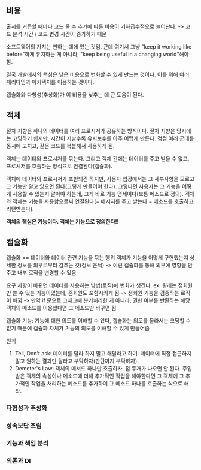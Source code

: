 ## 비용
출시를 거듭할 때마다 코드 줄 수 추가에 따른 비용이 기하급수적으로 늘어난다.
-> 코드 분석 시간 / 코드 변경 시간이 증가하기 때문

소프트웨어의 가치는 변하는 데에 있는 것임.
근데 여기서 그냥 "keep it working like before"하게 유지하는 게 아니라,
"keep being useful in a changing world"해야 함.

결국 개발에서의 핵심은 낮은 비용으로 변화할 수 있게 만드는 것이다.
이를 위해 여러 패러다임과 아키텍처를 이용하는 것이다.

캡슐화와 다형성(추상화)가 이 비용을 낮추는 데 큰 도움이 된다.


## 객체
절차 지향은 하나의 데이터를 여러 프로시저가 공유하는 방식이다.
절차 지향은 당시에는 코딩하기 쉽지만, 시간이 지날수록 유지보수를 아주 어렵게 만든다.
점점 여러 군데를 동시에 고치고, 같은 코드를 복붙해서 사용하게 됨.

객체는 데이터와 프로시저를 묶는다.
그리고 객체 간에는 데이터를 주고 받을 수 없고, 프로시저를 호출하는 방식으로 연결된다(캡슐화).

객체에 데이터와 프로시저가 포함되긴 하지만,
사용자 입장에서는 그 세부사항을 모르고 그 기능만 알고 있으면 된다(그렇게 만들어야 한다).
그렇다면 사용자는 그 기능을 어떻게 사용할 수 있는지 알아야 하는데, 그게 바로 기능 명세이다(보통 메소드로 정의).
객체와 객체는 기능을 사용함으로써 연결된다(= 메시지를 주고 받는다 = 메소드를 호출하고 리턴받는다).

**객체의 핵심은 기능이다. 객체는 기능으로 정의한다!!**


## 캡슐화
캡슐화 == 데이터와 데이터 관련 기능을 묶는 행위
객체가 기능을 어떻게 구현했는지 상세한 정보를 외부로부터 감추는 것(정보 은닉)
-> 이런 캡슐화를 통해 외부에 영향을 안 주고 내부 로직을 변경할 수 있음

요구 사항이 바뀌면 데이터를 사용하는 방법(로직)에 변화가 생긴다.
ex. 원래는 정회원만 쓸 수 있는 기능이었는데, 준회원도 포함시키게 됨 -> 정회원 기능을 검증하는 로직이 바뀜
-> 만약 if 문으로 그때그때 분기처리한 게 아니라, 권한 여부를 반환하는 해당 객체의 메소드를 이용했다면 그 메소드만 바꾸면 됨

캡슐화 기능: 기능에 대한 의도를 이해할 수 있다, 캡슐화는 의도를 몰라서는 코딩할 수 없기 때문에 캡슐화 자체가 기능의 의도를 이해할 수 있게 만들어줌

원칙
1. Tell, Don't ask: 데이터를 달라 하지 말고 해달라고 하기. 데이터에 직접 접근하지 말고 원하는 결과만 달라고 부탁하자(판단까지 부탁하자).
2. Demeter's Law: 객체의 메서드 하나만 호출하자. 점 두개가 나오면 안 된다. 주입 받은 객체의 속성이나 메소드에 더해 추가적인 작업을 해야한다면 그 객체에 그 추가적인 작업을 처리하는 메소드를 추가하여 그 메소드 하나를 호출하는 식으로 해라.


### 다형성과 추상화
### 상속보단 조립
### 기능과 책임 분리
### 의존과 DI